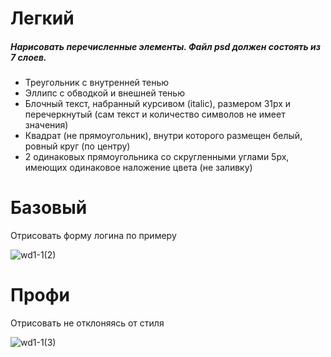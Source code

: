 # **Легкий**

##### Нарисовать перечисленные элементы. Файл psd должен состоять из 7 слоев.

- Треугольник с внутренней тенью
- Эллипс с обводкой и внешней тенью
- Блочный текст, набранный курсивом (italic), размером 31px и перечеркнутый (сам текст и количество символов не имеет значения)
- Квадрат (не прямоугольник), внутри которого размещен белый, ровный круг (по центру)
- 2 одинаковых прямоугольника со скругленными углами 5px, имеющих одинаковое наложение цвета (не заливку)



# **Базовый**

Отрисовать форму логина по примеру

![wd1-1(2)](http://i.piccy.info/i9/004835aa6e96e1e185572ff32b25a641/1557948468/167887/1318181/wd1_1_2_.png)



# **Профи**

Отрисовать не отклоняясь от стиля

![wd1-1(3)](http://i.piccy.info/i9/9b120eaab3f1301594b398ee5debb4b4/1557948666/204164/1318181/wd1_1_3_.jpg)